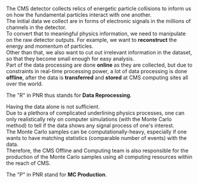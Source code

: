 The CMS detector collects relics of energetic particle collisions
to inform us on how the fundamental particles interact with one another.  
The initial data we collect are in forms of electronic signals
in the millions of channels in the detector.  
To convert that to meaningful physics information,
we need to manipulate on the raw detector outputs.
For example, we want to **reconstruct** the energy and momentum of particles.  
Other than that, we also want to cut out irrelevant information in the dataset,
so that they become small enough for easy analysis.  
Part of the data processing are done **online** as they are collected,
but due to constraints in real-time processing power,
a lot of data processing is done **offline**,
after the data is **transferred** and **stored** at CMS computing sites all over the world.

The "R" in PNR thus stands for **Data Reprocessing**.

Having the data alone is not sufficient.  
Due to a plethora of complicated underlining physics processes,
one can only realistically rely on computer simulations (with the Monte Carlo method)
to tell if the data shows any signal process of one's interest.  
The Monte Carlo samples can be computationally-heavy,
especially if one wants to have matching statistics (comparable number of events) with the data.  
Therefore, the CMS Offline and Computing team is also responsible for
the production of the Monte Carlo samples using all computing resources within the reach of CMS.

The "P" in PNR stand for **MC Production**.

